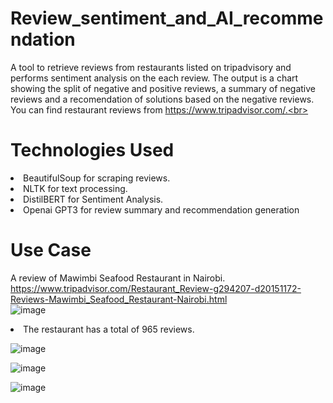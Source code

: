 # Review_sentiment_and_AI_recommendation
A tool to retrieve reviews from restaurants listed on tripadvisory and performs sentiment analysis on the each review. The output is a chart showing the split of negative and positive reviews, a summary of negative reviews and a recomendation of solutions based on the negative reviews. <br>
You can find restaurant reviews from https://www.tripadvisor.com/.<br>
# Technologies Used
<li>BeautifulSoup for scraping reviews. 
<li>NLTK for text processing.
<li>DistilBERT for Sentiment Analysis.
<li>Openai GPT3 for review summary and recommendation generation<br>

# Use Case
A review of Mawimbi Seafood Restaurant in Nairobi.<br>
https://www.tripadvisor.com/Restaurant_Review-g294207-d20151172-Reviews-Mawimbi_Seafood_Restaurant-Nairobi.html <br>
![image](https://user-images.githubusercontent.com/86055894/235083012-e1a02820-d7d6-4718-b407-53d546b14bf0.png)<br>
<li>The restaurant has a total of 965 reviews.<br>

![image](https://user-images.githubusercontent.com/86055894/235084586-797e484c-4a3d-483c-9da8-75349282420d.png)


![image](https://user-images.githubusercontent.com/86055894/235083565-8c9cb83a-83e4-4e82-8e06-c9b2237ba51b.png)

![image](https://user-images.githubusercontent.com/86055894/235084209-ee2bb31b-41b2-4e49-80ba-a703a1b3a8ae.png)





